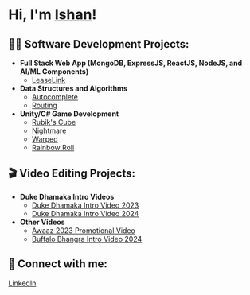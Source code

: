 <h1>Hi, I'm <a href="https://www.linkedin.com/in/ishanmadan1/" target="_blank">Ishan</a>!

<h2>👨‍💻 Software Development Projects:</h2>

- <b>Full Stack Web App (MongoDB, ExpressJS, ReactJS, NodeJS, and AI/ML Components)</b>
  - [LeaseLink](https://github.com/ishan-madan/leaselink/)
- <b>Data Structures and Algorithms</b>
  - [Autocomplete](https://github.com/ishan-madan/autocomplete/)
  - [Routing](https://github.com/ishan-madan/routing/)
- <b>Unity/C# Game Development</b>
  - [Rubik's Cube](https://github.com/ishan-madan/rubikscube/)
  - [Nightmare](https://github.com/ishan-madan/nightmare/)
  - [Warped](https://github.com/ishan-madan/warped/)
  - [Rainbow Roll](https://github.com/ishan-madan/rainbowroll/)

<h2>🎬 Video Editing Projects:</h2>

- <b>Duke Dhamaka Intro Videos</b>
  - [Duke Dhamaka Intro Video 2023](https://github.com/ishan-madan/dhamakaintro23)
  - [Duke Dhamaka Intro Video 2024](https://github.com/ishan-madan/dhamakaintro24)
- <b>Other Videos</b>
  - [Awaaz 2023 Promotional Video](https://github.com/ishan-madan/awaazpromo23)
  - [Buffalo Bhangra Intro Video 2024](https://github.com/ishan-madan/buffalointro24)

<h2> 🤳 Connect with me:</h2>

<a href="https://linkedin.com/in/ishanmadan1/"> LinkedIn </a>
